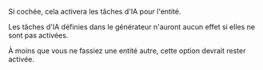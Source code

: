 Si cochée, cela activera les tâches d'IA pour l'entité.

Les tâches d'IA définies dans le générateur n'auront aucun effet si elles ne sont pas activées.

À moins que vous ne fassiez une entité autre, cette option devrait rester activée.